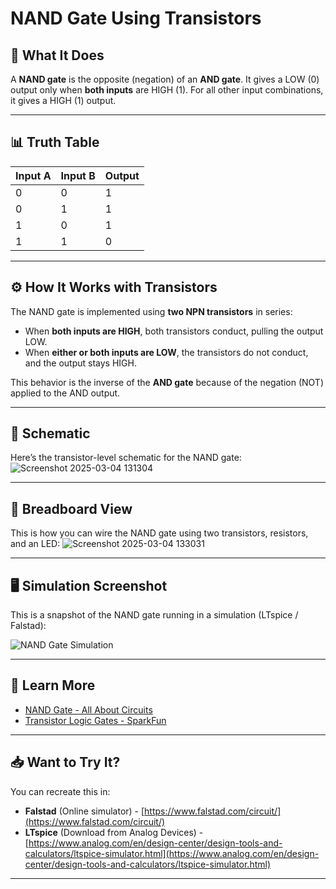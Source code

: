 # NAND Gate Using Transistors

## 📝 What It Does

A **NAND gate** is the opposite (negation) of an **AND gate**. It gives a LOW (0) output only when **both inputs** are HIGH (1). For all other input combinations, it gives a HIGH (1) output.

---

## 📊 Truth Table

| Input A | Input B | Output |
|---------|---------|--------|
| 0       | 0       | 1      |
| 0       | 1       | 1      |
| 1       | 0       | 1      |
| 1       | 1       | 0      |

---

## ⚙️ How It Works with Transistors

The NAND gate is implemented using **two NPN transistors** in series:

- When **both inputs are HIGH**, both transistors conduct, pulling the output LOW.
- When **either or both inputs are LOW**, the transistors do not conduct, and the output stays HIGH.

This behavior is the inverse of the **AND gate** because of the negation (NOT) applied to the AND output.

---

## 📐 Schematic

Here’s the transistor-level schematic for the NAND gate:
![Screenshot 2025-03-04 131304](https://github.com/user-attachments/assets/ec052df3-faac-4a84-bed7-1ec2414782bb)


---

## 🔌 Breadboard View

This is how you can wire the NAND gate using two transistors, resistors, and an LED:
![Screenshot 2025-03-04 133031](https://github.com/user-attachments/assets/86d315ed-c697-4eb4-8377-c6bcf4c5b62c)

---

## 🖥️ Simulation Screenshot

This is a snapshot of the NAND gate running in a simulation (LTspice / Falstad):

![NAND Gate Simulation](NAND_gate_simulation.png)

---

## 🔗 Learn More

- [NAND Gate - All About Circuits](https://www.allaboutcircuits.com/textbook/digital/chpt-3/nand-gate/)
- [Transistor Logic Gates - SparkFun](https://learn.sparkfun.com/tutorials/transistors/applications)

---

## 📥 Want to Try It?

You can recreate this in:

- **Falstad** (Online simulator) - [https://www.falstad.com/circuit/](https://www.falstad.com/circuit/)
- **LTspice** (Download from Analog Devices) - [https://www.analog.com/en/design-center/design-tools-and-calculators/ltspice-simulator.html](https://www.analog.com/en/design-center/design-tools-and-calculators/ltspice-simulator.html)

---


